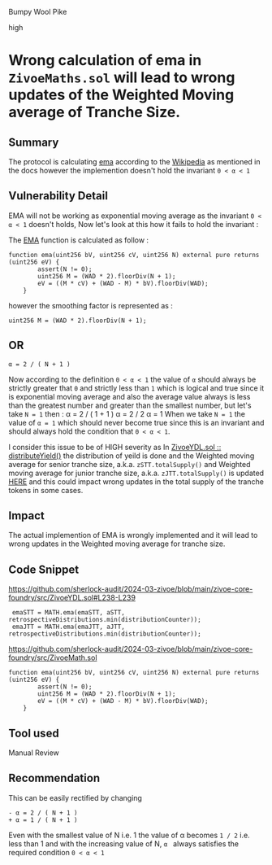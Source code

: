 Bumpy Wool Pike

high

# Wrong calculation of ema in `ZivoeMaths.sol` will lead to wrong updates of the Weighted Moving average of Tranche Size.

## Summary
The protocol is calculating [ema](https://github.com/sherlock-audit/2024-03-zivoe/blob/main/zivoe-core-foundry/src/ZivoeMath.sol#L35-L39) according to the [Wikipedia](https://en.wikipedia.org/wiki/Exponential_smoothing) as mentioned in the docs however the implemention doesn't hold the invariant `0 < α < 1`
## Vulnerability Detail
EMA will not be working as exponential moving average as the invariant `0 < α < 1` doesn't holds, Now let's look at this how it fails to hold the invariant : 

The [EMA](https://github.com/sherlock-audit/2024-03-zivoe/blob/main/zivoe-core-foundry/src/ZivoeMath.sol#L35-L39) function is calculated as follow : 

```solidity
function ema(uint256 bV, uint256 cV, uint256 N) external pure returns (uint256 eV) {
        assert(N != 0);
        uint256 M = (WAD * 2).floorDiv(N + 1);
        eV = ((M * cV) + (WAD - M) * bV).floorDiv(WAD);
    }
```

however the smoothing factor is represented as :
```solidity
uint256 M = (WAD * 2).floorDiv(N + 1);
```   

## OR

```solidity
α = 2 / ( N + 1 )
```   
Now according to the definition `0 < α < 1` the value of `α` should always be strictly greater that `0` and strictly less than `1` which is logical and true since it is exponential moving average and also the average value always is less than the greatest number and greater than the smallest number, but let's take
 `N = 1` then  : 
 α = 2 / ( 1 + 1 )
 α = 2 / 2 
 α = 1
 When we take `N = 1` the value of `α = 1` which should never become true since this is an invariant and should always hold the condition that  `0 < α < 1`.
 
 I consider this issue to be of HIGH severity as In [ZivoeYDL.sol :: distributeYield()](https://github.com/sherlock-audit/2024-03-zivoe/blob/main/zivoe-core-foundry/src/ZivoeYDL.sol#L238-L239) the distribution of yeild is done and the Weighted moving average for senior tranche size, a.k.a. `zSTT.totalSupply()` and  Weighted moving average for junior tranche size, a.k.a. `zJTT.totalSupply()` is updated [HERE](https://github.com/sherlock-audit/2024-03-zivoe/blob/main/zivoe-core-foundry/src/ZivoeYDL.sol#L238-L239) and this could impact wrong updates in the total supply of the tranche tokens in some cases.
 
## Impact
The actual implemention of EMA is wrongly implemented and it will lead to wrong updates in the Weighted moving average for tranche size.
## Code Snippet
https://github.com/sherlock-audit/2024-03-zivoe/blob/main/zivoe-core-foundry/src/ZivoeYDL.sol#L238-L239

```solidity
 emaSTT = MATH.ema(emaSTT, aSTT, retrospectiveDistributions.min(distributionCounter));
 emaJTT = MATH.ema(emaJTT, aJTT, retrospectiveDistributions.min(distributionCounter));
``` 
https://github.com/sherlock-audit/2024-03-zivoe/blob/main/zivoe-core-foundry/src/ZivoeMath.sol

```solidity
function ema(uint256 bV, uint256 cV, uint256 N) external pure returns (uint256 eV) {
        assert(N != 0);
        uint256 M = (WAD * 2).floorDiv(N + 1);
        eV = ((M * cV) + (WAD - M) * bV).floorDiv(WAD);
    }
```           
## Tool used

Manual Review

## Recommendation
This can be easily rectified by changing 

```solidity
- α = 2 / ( N + 1 )
+ α = 1 / ( N + 1 )
```    
Even with the smallest value of  N i.e. 1 the value of α becomes `1 / 2` i.e.  less than 1 and with the increasing value of N, `α ` always satisfies the required condition `0 < α < 1`